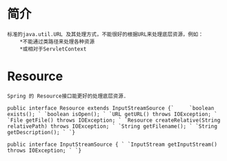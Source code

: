 # 简介
	标准的java.util.URL 及其处理方式，不能很好的根据URL来处理底层资源，例如：
		*不能通过类路径来处理各种资源
		*或相对于ServletContext 
# Resource
	Spring 的 Resource接口能更好的处理底层资源.

``public interface Resource extends InputStreamSource {`	
	`boolean exists(); `
	`boolean isOpen(); `
	`URL getURL() throws IOException; `
	`File getFile() throws IOException; `
	`Resource createRelative(String relativePath) throws IOException; `
	`String getFilename(); `
	`String getDescription(); `
`}``

``public interface InputStreamSource { `
	`InputStream getInputStream() throws IOException; `
`}``
